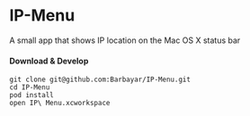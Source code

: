 IP-Menu
=======

A small app that shows IP location on the Mac OS X status bar

#### Download & Develop
```
git clone git@github.com:Barbayar/IP-Menu.git
cd IP-Menu
pod install
open IP\ Menu.xcworkspace
```
